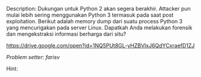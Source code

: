Description:
Dukungan untuk Python 2 akan segera berakhir. Attacker pun mulai lebih sering menggunakan Python 3 termasuk pada saat post exploitation. Berikut adalah memory dump dari suatu process Python 3 yang mencurigakan pada server Linux. Dapatkah Anda melakukan forensik dan mengekstraksi informasi berharga dari situ?

https://drive.google.com/open?id=1NQ5PUt8GL-yHZBVlxJ6QdYCxraefD1ZJ


*Problem setter: farisv*

Hint:
